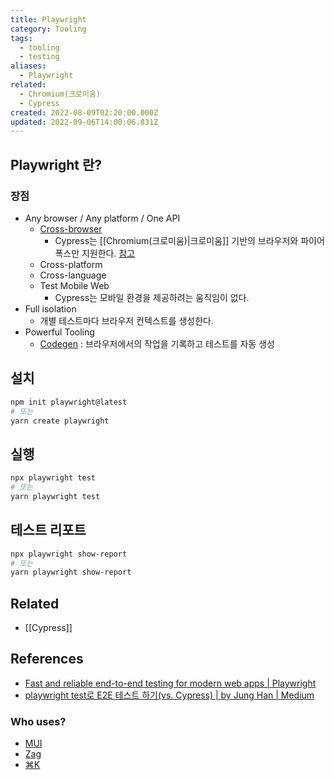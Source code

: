 ```yaml
---
title: Playwright
category: Tooling
tags:
  - tooling
  - testing
aliases:
  - Playwright
related:
  - Chromium(크로미움)
  - Cypress
created: 2022-08-09T02:20:00.000Z
updated: 2022-09-06T14:00:06.831Z
---
```


<Metadata />

## Playwright 란?

### 장점

- Any browser / Any platform / One API
  - [Cross-browser](https://playwright.dev/docs/browsers)
    - Cypress는 [[Chromium(크로미움)|크로미움]] 기반의 브라우저와 파이어폭스만 지원한다. [참고](https://docs.cypress.io/guides/guides/launching-browsers#Browsers)
  - Cross-platform
  - Cross-language
  - Test Mobile Web
    - Cypress는 모바일 환경을 제공하려는 움직임이 없다.
- Full isolation
  - 개별 테스트마다 브라우저 컨텍스트를 생성한다.
- Powerful Tooling
  - [Codegen](https://playwright.dev/docs/getting-started-vscode#generating-tests-with-codegen) : 브라우저에서의 작업을 기록하고 테스트를 자동 생성

## 설치

```sh
npm init playwright@latest
# 또는
yarn create playwright
```

## 실행

```sh
npx playwright test
# 또는
yarn playwright test
```

## 테스트 리포트

```sh
npx playwright show-report
# 또는
yarn playwright show-report
```

## Related

- [[Cypress]]

## References

- [Fast and reliable end-to-end testing for modern web apps | Playwright](https://playwright.dev/)
- [playwright test로 E2E 테스트 하기(vs. Cypress) | by Jung Han | Medium](https://junghan92.medium.com/playwright-test%EB%A1%9C-e2e-%ED%85%8C%EC%8A%A4%ED%8A%B8-%ED%95%98%EA%B8%B0-vs-cypress-473948d3b697)

### Who uses?

- [MUI](https://github.com/mui/material-ui)
- [Zag](https://github.com/chakra-ui/zag)
- [⌘K](https://github.com/pacocoursey/cmdk)
